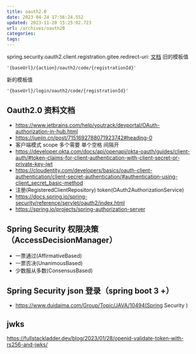 ```yaml
---
title: oauth2.0
date: 2023-04-24 17:56:24.552
updated: 2023-11-20 15:25:02.723
url: /archives/oauth20
categories: 
tags: 
---
```



spring.security.oauth2.client.registration.gitee.redirect-uri:
[文档](https://docs.spring.io/spring-security/site/docs/5.2.12.RELEASE/reference/html/oauth2.html#oauth2login-sample-redirect-uri)
旧的模板值
```
'{baseUrl}/{action}/oauth2/code/{registrationId}'
```
新的模板值
```
'{baseUrl}/login/oauth2/code/{registrationId}'
```
## Oauth2.0 资料文档
- https://www.jetbrains.com/help/youtrack/devportal/OAuth-authorization-in-hub.html
- https://juejin.cn/post/7151692788071923742#heading-0
- 客户端模式  scope 多个需要 单个空格 间隔开
- https://developer.okta.com/docs/api/openapi/okta-oauth/guides/client-auth/#token-claims-for-client-authentication-with-client-secret-or-private-key-jwt
- https://cloudentity.com/developers/basics/oauth-client-authentication/client-secret-authentication/#authentication-using-client_secret_basic-method
- 注册(RegisteredClientRepository)  token(OAuth2AuthorizationService)
- https://docs.spring.io/spring-security/reference/servlet/oauth2/index.html
- https://spring.io/projects/spring-authorization-server

## Spring Security 权限决策 （AccessDecisionManager）

- 一票通过(AffirmativeBased)
- 一票否决(UnanimousBased)
- 少数服从多数(ConsensusBased)
## Spring Security json 登录（spring boot 3 +）
- https://www.duidaima.com/Group/Topic/JAVA/10494(Spring Security )

## jwks 
https://fullstackladder.dev/blog/2023/01/28/openid-validate-token-with-rs256-and-jwks/